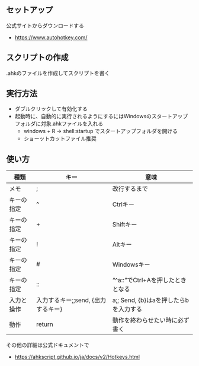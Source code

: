 ## セットアップ
公式サイトからダウンロードする
- https://www.autohotkey.com/

## スクリプトの作成
.ahkのファイルを作成してスクリプトを書く

## 実行方法
- ダブルクリックして有効化する
- 起動時に、自動的に実行されるようにするにはWindowsのスタートアップフォルダに対象.ahkファイルを入れる
    - windows + R -> shell:startup でスタートアップフォルダを開ける
    - ショーットカットファイル推奨

## 使い方
| 種類        | キー       | 意味                                 |
|-------------|-----------------------------|------------------------------------------|
| メモ        | ;             | 改行するまで                    |
| キーの指定    | ^         | Ctrlキー                         |
| キーの指定    | +                | Shiftキー                          |
| キーの指定    | !           | Altキー                            |
| キーの指定    | #         | Windowsキー                     |
| キーの指定    | ::             | “^a::”でCtrl+Aを押したときとなる             |
| 入力と操作        | 入力するキー;;send, {出力するキー}              | a;; Send, {b}はaを押したらbを入力する         |
| 動作        | return                      | 動作を終わらせたい時に必ず書く                      |

その他の詳細は公式ドキュメントで
- https://ahkscript.github.io/ja/docs/v2/Hotkeys.html

